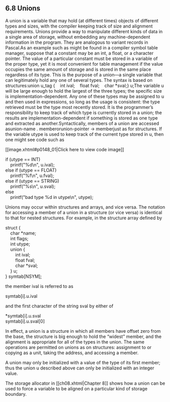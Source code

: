 ## 6.8 Unions

A union is a variable that may hold (at different times) objects of different types and sizes, with the compiler keeping track of size and alignment requirements. Unions provide a way to manipulate different kinds of data in a single area of storage, without embedding any machine-dependent information in the program. They are analogous to variant records in Pascal.As an example such as might be found in a compiler symbol table manager, suppose that a constant may be an int, a float, or a character pointer. The value of a particular constant must be stored in a variable of the proper type, yet it is most convenient for table management if the value occupies the same amount of storage and is stored in the same place regardless of its type. This is the purpose of a union—a single variable that can legitimately hold any one of several types. The syntax is based on structures:union u_tag {    int ival;    float fval;    char *sval;} u;The variable u will be large enough to hold the largest of the three types; the specific size is implementation-dependent. Any one of these types may be assigned to u and then used in expressions, so long as the usage is consistent: the type retrieved must be the type most recently stored. It is the programmer’s responsibility to keep track of which type is currently stored in a union; the results are implementation-dependent if something is stored as one type and extracted as another.Syntactically, members of a union are accessed asunion-name . memberorunion-pointer -> memberjust as for structures. If the variable utype is used to keep track of the current type stored in u, then one might see code such as

[[image.xhtml#p0148_01|Click here to view code image]]

if (utype == INT)  
    printf("%d\\n", u.ival);  
else if (utype == FLOAT)  
    printf("%f\\n", u.fval);  
else if (utype == STRING)  
    printf("%s\\n", u.sval);  
else  
    printf("bad type %d in utype\\n", utype);

Unions may occur within structures and arrays, and vice versa. The notation for accessing a member of a union in a structure (or vice versa) is identical to that for nested structures. For example, in the structure array defined by

struct {  
    char \*name;  
    int flags;  
    int utype;  
    union {  
        int ival;  
        float fval;  
        char \*sval;  
    } u;  
} symtab\[NSYM\];

the member ival is referred to as

symtab\[i\].u.ival

and the first character of the string sval by either of

\*symtab\[i\].u.sval  
symtab\[i\].u.sval\[0\]

In effect, a union is a structure in which all members have offset zero from the base, the structure is big enough to hold the “widest” member, and the alignment is appropriate for all of the types in the union. The same operations are permitted on unions as on structures: assignment to or copying as a unit, taking the address, and accessing a member.

A union may only be initialized with a value of the type of its first member; thus the union u described above can only be initialized with an integer value.

The storage allocator in [[ch08.xhtml|Chapter 8]] shows how a union can be used to force a variable to be aligned on a particular kind of storage boundary.

